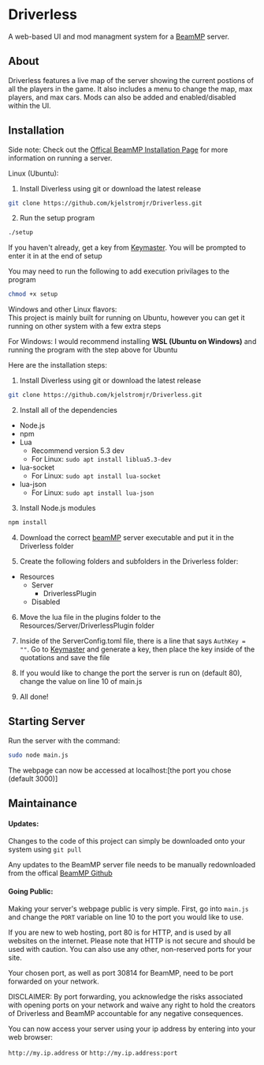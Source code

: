 
# Driverless
A web-based UI and mod managment system for a [BeamMP](https://docs.beammp.com/) server.


## About
Driverless features a live map of the server showing the current postions of all the players in the game. It also includes a menu to change the map, max players, and max cars. Mods can also be added and enabled/disabled within the UI.

## Installation

Side note: Check out the [Offical BeamMP Installation Page](https://docs.beammp.com/server/create-a-server/) for more information on running a server.

Linux (Ubuntu):

1. Install Diverless using git or download the latest release

```bash
git clone https://github.com/kjelstromjr/Driverless.git
```

2. Run the setup program

```bash
./setup
```

If you haven't already, get a key from [Keymaster](https://beammp.com/keymaster). You will be prompted to enter it in at the end of setup

You may need to run the following to add execution privilages to the program
```bash
chmod +x setup
```

Windows and other Linux flavors:  
This project is mainly built for running on Ubuntu, however you can get it running on other system with a few extra steps

For Windows: I would recommend installing **WSL (Ubuntu on Windows)** and running the program with the step above for Ubuntu

Here are the installation steps:

1. Install Diverless using git or download the latest release

```bash
git clone https://github.com/kjelstromjr/Driverless.git
```

2. Install all of the dependencies

 - Node.js
 - npm
 - Lua
   - Recommend version 5.3 dev
   - For Linux: ```sudo apt install liblua5.3-dev```
 - lua-socket
   - For Linux: ```sudo apt install lua-socket```
 - lua-json
   - For Linux: ```sudo apt install lua-json``` 

3. Install Node.js modules

```bash
npm install
```

4. Download the correct [beamMP](https://beammp.com/) server executable and put it in the Driverless folder

5. Create the following folders and subfolders in the Driverless folder:

 - Resources
   - Server
     - DriverlessPlugin
   - Disabled

6. Move the lua file in the plugins folder to the Resources/Server/DriverlessPlugin folder

7. Inside of the ServerConfig.toml file, there is a line that says ```AuthKey = ""```. Go to [Keymaster](https://beammp.com/keymaster) and generate a key, then place the key inside of the quotations and save the file

8. If you would like to change the port the server is run on (default 80), change the value on line 10 of main.js

9. All done!

## Starting Server
Run the server with the command:

```bash
sudo node main.js
```

The webpage can now be accessed at localhost:[the port you chose (default 3000)]
## Maintainance

#### Updates:
Changes to the code of this project can simply be downloaded onto your system using `git pull`

Any updates to the BeamMP server file needs to be manually redownloaded from the offical [BeamMP Github](https://github.com/BeamMP/BeamMP-Server/releases/)

#### Going Public:
Making your server's webpage public is very simple. First, go into `main.js` and change the `PORT` variable on line 10 to the port you would like to use.  

If you are new to web hosting, port 80 is for HTTP, and is used by all websites on the internet. Please note that HTTP is not secure and should be used with caution. You can also use any other, non-reserved ports for your site.

Your chosen port, as well as port 30814 for BeamMP, need to be port forwarded on your network.

DISCLAIMER:
By port forwarding, you acknowledge the risks associated with opening ports on your network and waive any right to hold the creators of Driverless and BeamMP accountable for any negative consequences.

You can now access your server using your ip address by entering into your web browser:

`http://my.ip.address` or `http://my.ip.address:port`

